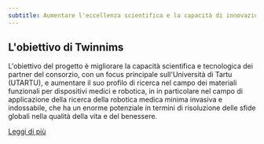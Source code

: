 ```yaml
---
subtitle: Aumentare l'eccellenza scientifica e la capacità di innovazione tecnologica nei materiali funzionali per dispositivi medici e robotica dell'Università di Tartu
---
```


## L'obiettivo di Twinnims

L'obiettivo del progetto è migliorare la capacità scientifica e tecnologica dei partner del consorzio, con un focus principale sull'Università di Tartu (UTARTU), e aumentare il suo profilo di ricerca nel campo dei materiali funzionali per dispositivi medici e robotica, in in particolare nel campo di applicazione della ricerca della robotica medica minima invasiva e indossabile, che ha un enorme potenziale in termini di risoluzione delle sfide globali nella qualità della vita e del benessere.

[Leggi di più](https://cordis.europa.eu/project/rcn/224296/factsheet/en)
